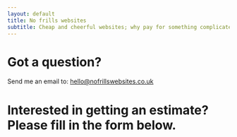 ```yaml
---
layout: default
title: No frills websites
subtitle: Cheap and cheerful websites; why pay for something complicated if you don't need it.
---
```

# Got a question?

Send me an email to:
[hello@nofrillswebsites.co.uk](mailto:hello@nofrillswebsites.co.uk)

# Interested in getting an estimate? Please fill in the form below.
<div id="formkeep-embed" data-formkeep-url="https://formkeep.com/p/99a7248fdcfc4e23373efadf2eb67e5a?embedded=1"></div>

<script type="text/javascript" src="https://pym.nprapps.org/pym.v1.min.js"></script>
<script type="text/javascript" src="https://formkeep-production-herokuapp-com.global.ssl.fastly.net/formkeep-embed.js"></script>

<!-- Get notified when the form is submitted, add your own code below: -->
<script>
const formkeepEmbed = document.querySelector('#formkeep-embed')

formkeepEmbed.addEventListener('formkeep-embed:submitting', _event => {
  console.log('Submitting form...')
})

formkeepEmbed.addEventListener('formkeep-embed:submitted', _event => {
  console.log('Submitted form...')
})
</script>